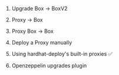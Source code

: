 1. Upgrade Box -> BoxV2 
2. Proxy -> Box
3. Proxy    Box
        ->  Box

1. Deploy a Proxy manually
2. Using hardhat-deploy's  built-in proxies ✅
3. Openzeppelin upgrades plugin